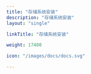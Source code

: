 ```yaml
---
title: "存储系统安装"
description: "存储系统安装"
layout: "single"

linkTitle: "存储系统安装"

weight: 17400

icon: "/images/docs/docs.svg"

---
```

